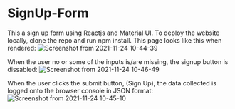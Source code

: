 # SignUp-Form
This a sign up form using Reactjs and Material UI. To deploy the website locally, clone the repo and run npm install.
This page looks like this when rendered:
![Screenshot from 2021-11-24 10-44-39](https://user-images.githubusercontent.com/33829355/143196059-d22b5d5c-b60e-4c79-a93a-48a6b072f44b.png)

When the user no or some of the inputs is/are missing, the signup button is dissabled:
![Screenshot from 2021-11-24 10-46-49](https://user-images.githubusercontent.com/33829355/143196227-127d952c-2107-4bc3-945d-a71b6ccb6b3b.png)

When the user clicks the submit button, (Sign Up), the data collected is logged onto the browser console in  JSON format:
![Screenshot from 2021-11-24 10-45-10](https://user-images.githubusercontent.com/33829355/143196331-8343fe74-3847-4c5b-a8dc-88af1c2e5de4.png)
